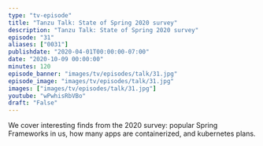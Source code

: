 ```yaml
---
type: "tv-episode"
title: "Tanzu Talk: State of Spring 2020 survey"
description: "Tanzu Talk: State of Spring 2020 survey"
episode: "31"
aliases: ["0031"]
publishdate: "2020-04-01T00:00:00-07:00"
date: "2020-10-09 00:00:00"
minutes: 120
episode_banner: "images/tv/episodes/talk/31.jpg"
episode_image: "images/tv/episodes/talk/31.jpg"
images: ["images/tv/episodes/talk/31.jpg"]
youtube: "wPwhisRbVBo"
draft: "False"
---
```


We cover interesting finds from the 2020 survey: popular Spring Frameworks in us, how many apps are containerized, and kubernetes plans.